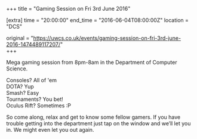 +++
title = "Gaming Session on Fri 3rd June 2016"

[extra]
time = "20:00:00"
end_time = "2016-06-04T08:00:00Z"
location = "DCS"

original = "https://uwcs.co.uk/events/gaming-session-on-fri-3rd-june-2016-1474489117207/"    
+++

Mega gaming session from 8pm-8am in the Department of Computer Science.

Consoles? All of 'em  
DOTA? Yup  
Smash? Easy  
Tournaments? You bet\!  
Oculus Rift? Sometimes :P

So come along, relax and get to know some fellow gamers. If you have trouble getting into the department just tap on the window and we’ll let you in. We might even let you out again.

